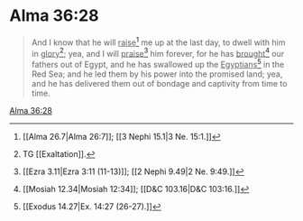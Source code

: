 # Alma 36:28

> And I know that he will <u>raise</u>[^a] me up at the last day, to dwell with him in <u>glory</u>[^b]; yea, and I will <u>praise</u>[^c] him forever, for he has <u>brought</u>[^d] our fathers out of Egypt, and he has swallowed up the <u>Egyptians</u>[^e] in the Red Sea; and he led them by his power into the promised land; yea, and he has delivered them out of bondage and captivity from time to time.

[Alma 36:28](https://www.churchofjesuschrist.org/study/scriptures/bofm/alma/36?lang=eng&id=p28#p28)


[^a]: [[Alma 26.7|Alma 26:7]]; [[3 Nephi 15.1|3 Ne. 15:1.]]
[^b]: TG [[Exaltation]].
[^c]: [[Ezra 3.11|Ezra 3:11 (11-13)]]; [[2 Nephi 9.49|2 Ne. 9:49.]]
[^d]: [[Mosiah 12.34|Mosiah 12:34]]; [[D&C 103.16|D&C 103:16.]]
[^e]: [[Exodus 14.27|Ex. 14:27 (26-27).]]
